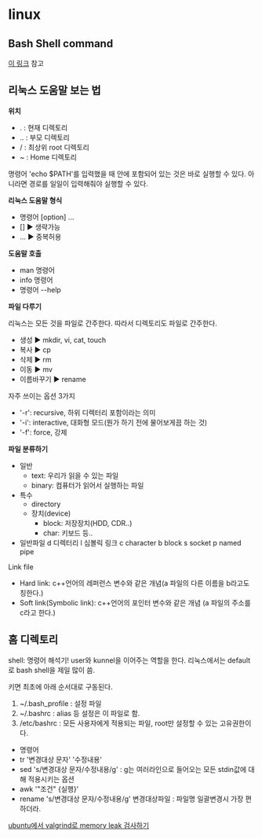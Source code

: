 # linux

## Bash Shell command

[이 링크](http://pyrasis.com/book/DockerForTheReallyImpatient/Chapter04) 참고

## 리눅스 도움말 보는 법

**위치**

* . : 현재 디렉토리
* .. : 부모 디렉토리
* / : 최상위 root 디렉토리
* ~ : Home 디렉토리

명령어 'echo $PATH'를 입력했을 때 안에 포함되어 있는 것은 바로 실행할 수 있다. 아니라면 경로를 일일이 입력해줘야 실행할 수 있다.

**리눅스 도움말 형식**

* 명령어 \[option\] ...
* \[\] ▶ 생략가능
* ... ▶ 중복허용

**도움말 호출**

* man 명령어
* info 명령어
* 명령어 --help

**파일 다루기**

리눅스는 모든 것을 파일로 간주한다. 따라서 디렉토리도 파일로 간주한다.

* 생성 ▶ mkdir, vi, cat, touch
* 복사 ▶ cp
* 삭제 ▶ rm
* 이동 ▶ mv
* 이름바꾸기 ▶ rename

자주 쓰이는 옵션 3가지

* '-r': recursive, 하위 디렉터리 포함이라는 의미
* '-i': interactive, 대화형 모드\(뭔가 하기 전에 물어보게끔 하는 것\)
* '-f': force, 강제

**파일 분류하기**

* 일반
  * text: 우리가 읽을 수 있는 파일
  * binary: 컴퓨터가 읽어서 실행하는 파일
* 특수
  * directory
  * 장치\(device\)
    * block: 저장장치\(HDD, CDR..\)
    * char: 키보드 등..
* 일반파일 d 디렉터리 l 심볼릭 링크 c character b block s socket p named pipe

Link file

* Hard link: c++언어의 레퍼런스 변수와 같은 개념\(a 파일의 다른 이름을 b라고도 칭한다.\)
* Soft link\(Symbolic link\): c++언어의 포인터 변수와 같은 개념 \(a 파일의 주소를 c라고 한다.\)

## 홈 디렉토리

shell: 명령어 해석기! user와 kunnel을 이어주는 역할을 한다. 리눅스에서는 default로 bash shell을 제일 많이 씀.

키면 최초에 아래 순서대로 구동된다.

1. ~/.bash\_profile : 설정 파일
2. ~/.bashrc : alias 등 설정은 이 파일로 함.
3. /etc/bashrc : 모든 사용자에게 적용되는 파일, root만 설정할 수 있는 고유권한이다.

* 명령어
* tr '변경대상 문자' '수정내용'
* sed 's/변경대상 문자/수정내용/g' : g는 여러라인으로 들어오는 모든 stdin값에 대해 적용시키는 옵션
* awk '"조건" {실행}'
* rename 's/변경대상 문자/수정내용/g' 변경대상파일 : 파일명 일괄변경시 가장 편하더라.

[ubuntu에서 valgrind로 memory leak 검사하기](https://rosagigantea.tistory.com/488)

